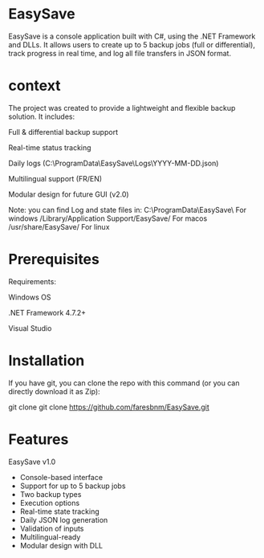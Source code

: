 # EasySave

EasySave is a console application built with C#, using the .NET Framework and DLLs. It allows users to create up to 5 backup jobs (full or differential), track progress in real time, and log all file transfers in JSON format.

# context

The project was created to provide a lightweight and flexible backup solution. It includes:

Full & differential backup support

Real-time status tracking 

Daily logs (C:\ProgramData\EasySave\Logs\YYYY-MM-DD.json)

Multilingual support (FR/EN)

Modular design for future GUI (v2.0)

Note: you can find Log and state files in:
C:\ProgramData\EasySave\ For windows
/Library/Application Support/EasySave/ For macos
/usr/share/EasySave/ For linux

# Prerequisites

Requirements:

Windows OS

.NET Framework 4.7.2+

Visual Studio

# Installation

If you have git, you can clone the repo with this command (or you can directly download it as Zip):

git clone git clone https://github.com/faresbnm/EasySave.git

# Features

EasySave v1.0

- Console-based interface
- Support for up to 5 backup jobs
- Two backup types
- Execution options
- Real-time state tracking
- Daily JSON log generation
- Validation of inputs
- Multilingual-ready
- Modular design with DLL
